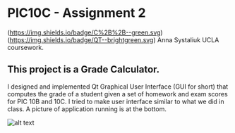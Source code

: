# PIC10C - Assignment 2
(https://img.shields.io/badge/C%2B%2B--green.svg)
(https://img.shields.io/badge/QT--brightgreen.svg)
Anna Systaliuk
UCLA coursework.

## This project is a Grade Calculator.

I designed and implemented Qt Graphical User Interface (GUI for short) that computes the grade of a student given a set of homework and exam scores for PIC 10B and 10C. I tried to make user interface similar to what we did in class. A picture of application running is at the bottom.

![alt text](https://image.ibb.co/gttHNk/Screen_Shot_2017_06_13_at_9_29_38_AM.png)
